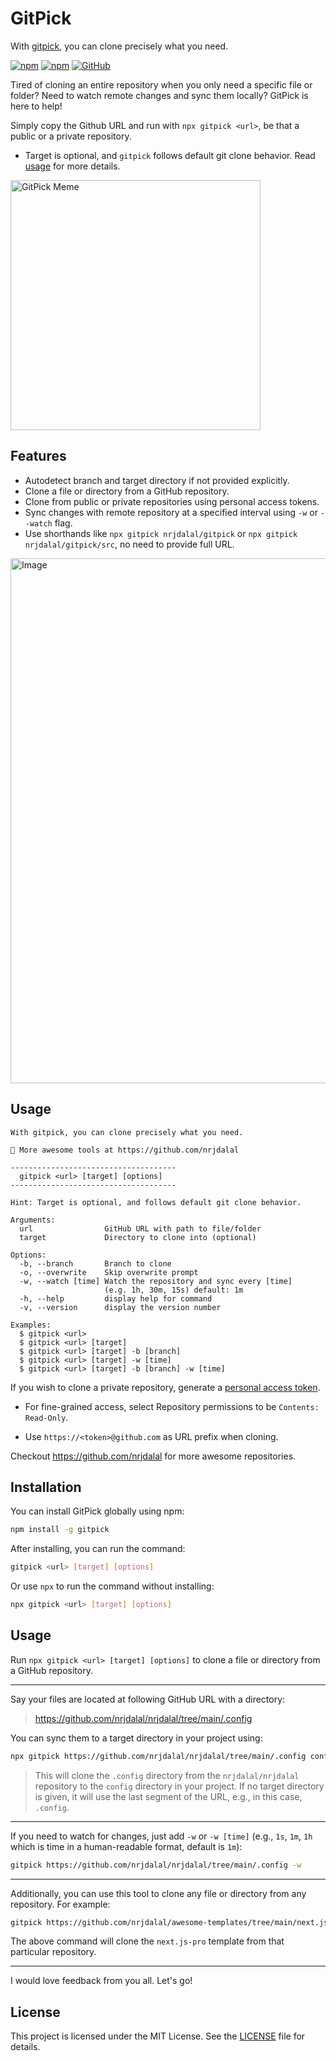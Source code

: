 # GitPick

With [gitpick](https://www.npmjs.com/package/gitpick), you can clone precisely what you need.

[![npm](https://img.shields.io/npm/v/gitpick?color=red&logo=npm)](https://www.npmjs.com/package/gitpick)
[![npm](https://img.shields.io/npm/dt/gitpick?color=red&logo=npm)](https://www.npmjs.com/package/gitpick)
[![GitHub](https://img.shields.io/github/stars/nrjdalal/gitpick?color=blue)](https://github.com/nrjdalal/gitpick)

Tired of cloning an entire repository when you only need a specific file or folder? Need to watch remote changes and sync them locally? GitPick is here to help!

Simply copy the Github URL and run with `npx gitpick <url>`, be that a public or a private repository.

- Target is optional, and `gitpick` follows default git clone behavior. Read [usage](#usage) for more details.

<img width="400" alt="GitPick Meme" src="https://github.com/user-attachments/assets/dde09ae9-1ee4-4cd8-a181-91f8e6ed6ba6" />

## Features

- Autodetect branch and target directory if not provided explicitly.
- Clone a file or directory from a GitHub repository.
- Clone from public or private repositories using personal access tokens.
- Sync changes with remote repository at a specified interval using `-w` or `--watch` flag.
- Use shorthands like `npx gitpick nrjdalal/gitpick` or `npx gitpick nrjdalal/gitpick/src`, no need to provide full URL.

<img width="840" alt="Image" src="https://github.com/user-attachments/assets/78b92ed3-7d5c-48f4-8975-23bd744d3a3c" />

## Usage

```text
With gitpick, you can clone precisely what you need.

🚀 More awesome tools at https://github.com/nrjdalal

-------------------------------------
  gitpick <url> [target] [options]
-------------------------------------

Hint: Target is optional, and follows default git clone behavior.

Arguments:
  url                GitHub URL with path to file/folder
  target             Directory to clone into (optional)

Options:
  -b, --branch       Branch to clone
  -o, --overwrite    Skip overwrite prompt
  -w, --watch [time] Watch the repository and sync every [time]
                     (e.g. 1h, 30m, 15s) default: 1m
  -h, --help         display help for command
  -v, --version      display the version number

Examples:
  $ gitpick <url>
  $ gitpick <url> [target]
  $ gitpick <url> [target] -b [branch]
  $ gitpick <url> [target] -w [time]
  $ gitpick <url> [target] -b [branch] -w [time]
```

If you wish to clone a private repository, generate a [personal access token](https://github.com/settings/personal-access-tokens/new).

- For fine-grained access, select Repository permissions to be `Contents: Read-Only`.

- Use `https://<token>@github.com` as URL prefix when cloning.

Checkout https://github.com/nrjdalal for more awesome repositories.

## Installation

You can install GitPick globally using npm:

```sh
npm install -g gitpick
```

After installing, you can run the command:

```sh
gitpick <url> [target] [options]
```

Or use `npx` to run the command without installing:

```sh
npx gitpick <url> [target] [options]
```

## Usage

Run `npx gitpick <url> [target] [options]` to clone a file or directory from a GitHub repository.

---

Say your files are located at following GitHub URL with a directory:

> https://github.com/nrjdalal/nrjdalal/tree/main/.config

You can sync them to a target directory in your project using:

```bash
npx gitpick https://github.com/nrjdalal/nrjdalal/tree/main/.config config
```

> This will clone the `.config` directory from the `nrjdalal/nrjdalal` repository to the `config` directory in your project. If no target directory is given, it will use the last segment of the URL, e.g., in this case, `.config`.

---

If you need to watch for changes, just add `-w` or `-w [time]` (e.g., `1s`, `1m`, `1h` which is time in a human-readable format, default is `1m`):

```bash
gitpick https://github.com/nrjdalal/nrjdalal/tree/main/.config -w
```

---

Additionally, you can use this tool to clone any file or directory from any repository. For example:

```bash
gitpick https://github.com/nrjdalal/awesome-templates/tree/main/next.js-apps/next.js-pro
```

The above command will clone the `next.js-pro` template from that particular repository.

---

I would love feedback from you all. Let's go!

## License

This project is licensed under the MIT License. See the [LICENSE](LICENSE) file for details.
